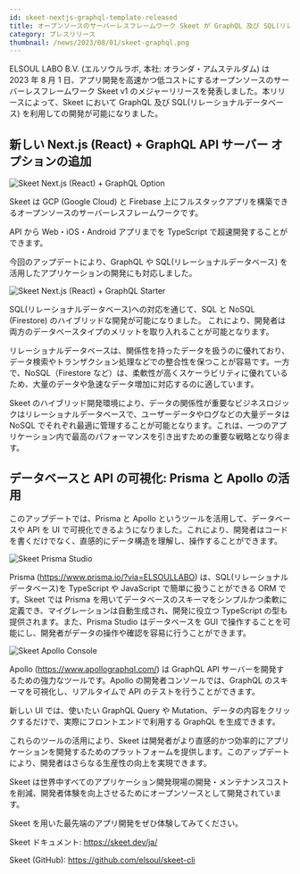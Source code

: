 ```yaml
---
id: skeet-nextjs-graphql-template-released
title: オープンソースのサーバーレスフレームワーク Skeet が GraphQL 及び SQL(リレーショナルデータベース) に対応しました
category: プレスリリース
thumbnail: /news/2023/08/01/skeet-graphql.png
---
```


ELSOUL LABO B.V. (エルソウルラボ, 本社: オランダ・アムステルダム) は 2023 年 8 月 1 日、アプリ開発を高速かつ低コストにするオープンソースのサーバーレスフレームワーク Skeet v1 のメジャーリリースを発表しました。本リリースによって、Skeet において GraphQL 及び SQL(リレーショナルデータベース) を利用しての開発が可能になりました。

## 新しい Next.js (React) + GraphQL API サーバー オプションの追加

![Skeet Next.js (React) + GraphQL Option](/news/2023/08/01/skeet-create-got-graphql.png)

Skeet は GCP (Google Cloud) と Firebase 上にフルスタックアプリを構築できるオープンソースのサーバーレスフレームワークです。

API から Web・iOS・Android アプリまでを TypeScript で超速開発することができます。

今回のアップデートにより、GraphQL や SQL(リレーショナルデータベース) を活用したアプリケーションの開発にも対応しました。

![Skeet Next.js (React) + GraphQL Starter](/news/2023/08/01/skeet-next-graphql.png)

SQL(リレーショナルデータベース)への対応を通じて、SQL と NoSQL (Firestore) のハイブリッドな開発が可能になりました。
これにより、開発者は両方のデータベースタイプのメリットを取り入れることが可能となります。

リレーショナルデータベースは、関係性を持ったデータを扱うのに優れており、データ検索やトランザクション処理などでの整合性を保つことが容易です。一方で、NoSQL（Firestore など）は、柔軟性が高くスケーラビリティに優れているため、大量のデータや急速なデータ増加に対応するのに適しています。

Skeet のハイブリッド開発環境により、データの関係性が重要なビジネスロジックはリレーショナルデータベースで、ユーザーデータやログなどの大量データは NoSQL でそれぞれ最適に管理することが可能となります。これは、一つのアプリケーション内で最高のパフォーマンスを引き出すための重要な戦略となり得ます。

## データベースと API の可視化: Prisma と Apollo の活用

このアップデートでは、Prisma と Apollo というツールを活用して、データベースや API を UI で可視化できるようになりました。これにより、開発者はコードを書くだけでなく、直感的にデータ構造を理解し、操作することができます。

![Skeet Prisma Studio](/news/2023/08/01/prisma-studio.jpg)

Prisma (https://www.prisma.io/?via=ELSOULLABO) は、SQL(リレーショナルデータベース)を TypeScript や JavaScript で簡単に扱うことができる ORM です。Skeet では Prisma を用いてデータベースのスキーマをシンプルかつ柔軟に定義でき、マイグレーションは自動生成され、開発に役立つ TypeScript の型も提供されます。また、Prisma Studio はデータベースを GUI で操作することを可能にし、開発者がデータの操作や確認を容易に行うことができます。

![Skeet Apollo Console](/news/2023/08/01/apollo-console.png)

Apollo (https://www.apollographql.com/) は GraphQL API サーバーを開発するための強力なツールです。Apollo の開発者コンソールでは、GraphQL のスキーマを可視化し、リアルタイムで API のテストを行うことができます。

新しい UI では、使いたい GraphQL Query や Mutation、データの内容をクリックするだけで、実際にフロントエンドで利用する GraphQL を生成できます。

これらのツールの活用により、Skeet は開発者がより直感的かつ効率的にアプリケーションを開発するためのプラットフォームを提供します。このアップデートにより、開発者はさらなる生産性の向上を実現できます。

Skeet は世界中すべてのアプリケーション開発現場の開発・メンテナンスコストを削減、開発者体験を向上させるためにオープンソースとして開発されています。

Skeet を用いた最先端のアプリ開発をぜひ体験してみてください。

Skeet ドキュメント: https://skeet.dev/ja/

Skeet (GitHub): https://github.com/elsoul/skeet-cli

